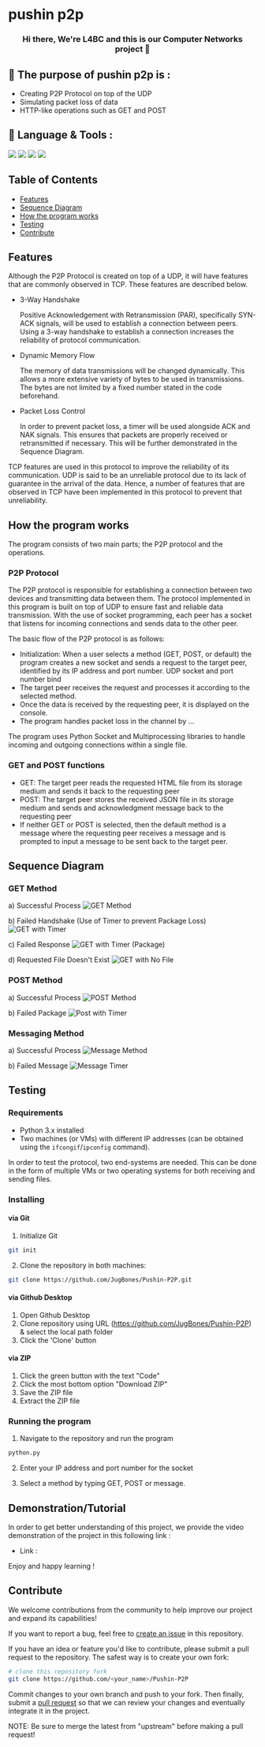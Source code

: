 # pushin p2p

<h3 align="center">
Hi there, We're L4BC and this is our Computer Networks project</a> 👋
</h3>

## 📝 The purpose of pushin p2p is :

- Creating P2P Protocol on top of the UDP 
- Simulating packet loss of data
- HTTP-like operations such as GET and POST

## 💼 Language & Tools :
![](https://img.shields.io/badge/Tools-Git-informational?style=flat&logo=Git&color=F05032)
![](https://img.shields.io/badge/Tools-GitHub-informational?style=flat&logo=GitHub&color=181717)
![](https://img.shields.io/badge/Tools-Visual-Studio?style=flat&logo=VisualStudioCode&color=0044F9)
![](https://img.shields.io/badge/Code-Python-informational?style=flat&logo=Python&color=FBFF00)


## Table of Contents
- [Features](#features)
- [Sequence Diagram](#sequence-diagram)
- [How the program works](#how-the-program-works)
- [Testing](#testing)
- [Contribute](#contribute)

## Features

Although the P2P Protocol is created on top of a UDP, it will have features that are commonly observed in TCP. These features are described below.

- 3-Way Handshake

  Positive Acknowledgement with Retransmission (PAR), specifically SYN-ACK signals, will be used to establish a connection between peers. Using a 3-way handshake to establish a connection increases the reliability of protocol communication.

- Dynamic Memory Flow

  The memory of data transmissions will be changed dynamically. This allows a more extensive variety of bytes to be used in transmissions. The bytes are not limited by a fixed number stated in the code beforehand.

- Packet Loss Control

  In order to prevent packet loss, a timer will be used alongside ACK and NAK signals. This ensures that packets are properly received or retransmitted if necessary. This will be further demonstrated in the Sequence Diagram.
  
TCP features are used in this protocol to improve the reliability of its communication. UDP is said to be an unreliable protocol due to its lack of guarantee in the arrival of the data. Hence, a number of features that are observed in TCP have been implemented in this protocol to prevent that unreliability. 

## How the program works

The program consists of two main parts; the P2P protocol and the operations.

### P2P Protocol
The P2P protocol is responsible for establishing a connection between two devices and transmitting data between them. The protocol implemented in this program is built on top of UDP to ensure fast and reliable data transmission. With the use of socket programming, each peer has a socket that listens for incoming connections and sends data to the other peer. 

The basic flow of the P2P protocol is as follows:
- Initialization: When a user selects a method (GET, POST, or default) the program creates a new socket and sends a request to the target peer, identified by its IP address and port number. UDP socket and port number bind
- The target peer receives the request and processes it according to the selected method.
- Once the data is received by the requesting peer, it is displayed on the console.
- The program handles packet loss in the channel by … 

The program uses Python Socket and Multiprocessing libraries to handle incoming and outgoing connections within a single file.

### GET and POST functions

- GET: The target peer reads the requested HTML file from its storage medium and sends it back to the requesting peer
- POST: The target peer stores the received JSON file in its storage medium and sends and acknowledgment message back to the requesting peer
- If neither GET or POST is selected, then the default method is a message where the requesting peer receives a message and is prompted to input a message to be sent back to the target peer.

## Sequence Diagram


### GET Method
a) Successful Process
![GET Method](sequence_diagrams/GET.png)

b) Failed Handshake (Use of Timer to prevent Package Loss)
![GET with Timer](sequence_diagrams/GET_Timer.png)

c) Failed Response
![GET with Timer (Package)](sequence_diagrams/GET_TimerPackage.png)

d) Requested File Doesn't Exist
![GET with No File](sequence_diagrams/GET_NoFile.png)

### POST Method
a) Successful Process
![POST Method](sequence_diagrams/POST.png)

b) Failed Package
![Post with Timer](sequence_diagrams/POST_Timer.png)

### Messaging Method
a) Successful Process
![Message Method](sequence_diagrams/Message.png)

b) Failed Message
![Message Timer](sequence_diagrams/Message_Timer.png)

## Testing

### Requirements
- Python 3.x installed
- Two machines (or VMs) with different IP addresses (can be obtained using the `ifcongif`/`ipconfig` command).

In order to test the protocol, two end-systems are needed. This can be done in the form of multiple VMs or two operating systems for both receiving and sending files.

### Installing
#### via Git
1. Initialize Git
```bash
git init
```
2. Clone the repository in both machines:
```bash
git clone https://github.com/JugBones/Pushin-P2P.git
```
#### via Github Desktop
1. Open Github Desktop
2. Clone repository using URL (https://github.com/JugBones/Pushin-P2P) & select the local path folder
3. Click the 'Clone' button

#### via ZIP
1. Click the green button with the text "Code"
2. Click the most bottom option "Download ZIP"
3. Save the ZIP file
4. Extract the ZIP file


### Running the program
1. Navigate to the repository and run the program
```bash
python.py
```
2. Enter your IP address and port number for the socket

3. Select a method by typing GET, POST or message.

## Demonstration/Tutorial
In order to get better understanding of this project, we provide the video demonstration of the project in this following link :

- Link : 

Enjoy and happy learning !

## Contribute
We welcome contributions from the community to help improve our project and expand its capabilities!

If you want to report a bug, feel free to [create an issue](https://github.com/JugBones/Pushin-P2P/issues) in this repository.

If you have an idea or feature you'd like to contribute, please submit a pull request to the repository. The safest way is to create your own fork:
```bash
# clone this repository fork
git clone https://github.com/<your_name>/Pushin-P2P
```
Commit changes to your own branch and push to your fork. Then finally, submit a [pull request](https://github.com/JugBones/Pushin-P2P/pulls) so that we can review your changes and eventually integrate it in the project.

NOTE: Be sure to merge the latest from "upstream" before making a pull request!
